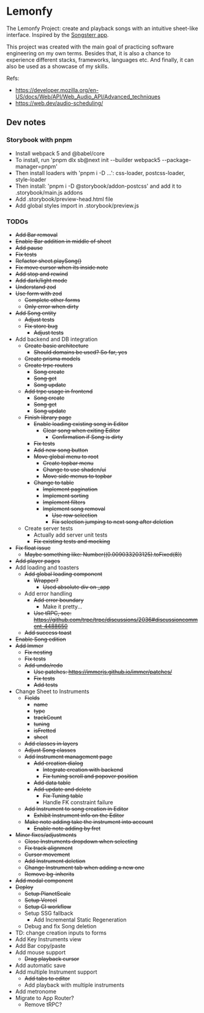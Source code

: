 # Lemonfy

The Lemonfy Project: create and playback songs with an intuitive sheet-like interface.
Inspired by the [Songsterr app](https://www.songsterr.com/).

This project was created with the main goal of practicing software engineering on my own terms.
Besides that, it is also a chance to experience different stacks, frameworks, languages etc.
And finally, it can also be used as a showcase of my skills.

Refs:

- https://developer.mozilla.org/en-US/docs/Web/API/Web_Audio_API/Advanced_techniques
- https://web.dev/audio-scheduling/

## Dev notes

### Storybook with pnpm

- Install webpack 5 and @babel/core
- To install, run 'pnpm dlx sb@next init --builder webpack5 --package-manager=pnpm'
- Then install loaders with 'pnpm i -D ...': css-loader, postcss-loader, style-loader
- Then install: 'pnpm i -D @storybook/addon-postcss' and add it to .storybook/main.js addons
- Add .storybook/preview-head.html file
- Add global styles import in .storybook/preview.js

### TODOs

- <s>Add Bar removal</s>
- <s>Enable Bar addition in middle of sheet</s>
- <s>Add pause</s>
- <s>Fix tests</s>
- <s>Refactor sheet.playSong()</s>
- <s>Fix move cursor when its inside note</s>
- <s>Add stop and rewind</s>
- <s>Add dark/light mode</s>
- <s>Understand zod</s>
- <s>Use form with zod</s>
  - <s>Complete other forms</s>
  - <s>Only error when dirty</s>
- <s>Add Song entity</s>
  - <s>Adjust tests</s>
  - <s>Fix store bug</s>
    - <s>Adjust tests</s>
- Add backend and DB integration
  - <s>Create basic architecture</s>
    - <s>Should domains be used? So far, yes</s>
  - <s>Create prisma models</s>
  - <s>Create trpc routers</s>
    - <s>Song create</s>
    - <s>Song get</s>
    - <s>Song update</s>
  - <s>Add trpc usage in frontend</s>
    - <s>Song create</s>
    - <s>Song get</s>
    - <s>Song update</s>
  - <s>Finish library page</s>
    - <s>Enable loading existing song in Editor</s>
      - <s>Clear song when exiting Editor</s>
        - <s>Confirmation if Song is dirty</s>
    - <s>Fix tests</s>
    - <s>Add new song button</s>
    - <s>Move global menu to root</s>
      - <s>Create topbar menu</s>
      - <s>Change to use shadcn/ui</s>
      - <s>Move side menus to topbar</s>
    - <s>Change to table</s>
      - <s>Implement pagination</s>
      - <s>Implement sorting</s>
      - <s>Implement filters</s>
      - <s>Implement song removal</s>
        - <s>Use row selection</s>
        - <s>Fix selection jumping to next song after deletion</s>
  - Create server tests
    - Actually add server unit tests
    - <s>Fix existing tests and mocking</s>
- <s>Fix float issue</s>
  - <s>Maybe something like: Number((0.009033203125).toFixed(8))</s>
- <s>Add player pages</s>
- Add loading and toasters
  - <s>Add global loading component</s>
    - <s>Wrapper?</s>
      - <s>Used absolute div on \_app</s>
  - Add error handling
    - <s>Add error boundary</s>
      - Make it pretty...
    - <s>Use tRPC, see: https://github.com/trpc/trpc/discussions/2036#discussioncomment-4488650</s>
  - <s>Add success toast</s>
- <s>Enable Song edition</s>
- <s>Add Immer</s>
  - <s>Fix nesting</s>
  - <s>Fix tests</s>
  - <s>Add undo/redo</s>
    - <s>Use patches: https://immerjs.github.io/immer/patches/</s>
    - <s>Fix tests</s>
    - <s>Add tests</s>
- Change Sheet to Instruments
  - <s>Fields</s>
    - <s>name</s>
    - <s>type</s>
    - <s>trackCount</s>
    - <s>tuning</s>
    - <s>isFretted</s>
    - <s>sheet</s>
  - <s>Add classes in layers</s>
  - <s>Adjust Song classes</s>
  - <s>Add Instrument management page</s>
    - <s>Add creation dialog</s>
      - <s>Integrate creation with backend</s>
      - <s>Fix tuning scroll and popover position</s>
    - <s>Add data table</s>
    - <s>Add update and delete</s>
      - <s>Fix Tuning table</s>
      - Handle FK constraint failure
  - <s>Add Instrument to song creation in Editor</s>
    - <s>Exhibit Instrument info on the Editor</s>
  - <s>Make note adding take the instrument into account</s>
    - <s>Enable note adding by fret</s>
- <s>Minor fixes/adjustments</s>
  - <s>Close Instruments dropdown when selecting</s>
  - <s>Fix track alignment</s>
  - <s>Cursor movement</s>
  - <s>Add Instrument deletion</s>
  - <s>Change Instrument tab when adding a new one</s>
  - <s>Remove bg-inherits</s>
- <s>Add modal component</s>
- <s>Deploy</s>
  - <s>Setup PlanetScale</s>
  - <s>Setup Vercel</s>
  - <s>Setup CI workflow</s>
  - Setup SSG fallback
    - Add Incremental Static Regeneration
  - Debug and fix Song deletion
- TD: change creation inputs to forms
- Add Key Instruments view
- Add Bar copy/paste
- Add mouse support
  - <s>Drag playback cursor</s>
- Add automatic save
- Add multiple Instrument support
  - <s>Add tabs to editor</s>
  - Add playback with multiple instruments
- Add metronome
- Migrate to App Router?
  - Remove tRPC?
